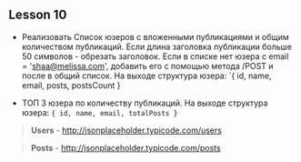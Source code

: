 ## Lesson 10

- Реализовать Список юзеров с вложенными публикациями и общим количеством публикаций. Если длина заголовка публикации больше 50 символов - обрезать заголовок. Если в списке нет юзера с email = 'shaa@melissa.com', добавить его с помощью метода /POST и после в общий список. На выходе структура юзера: `{ id, name, email, posts, postsCount }

- ТОП 3 юзера по количеству публикаций. На выходе структура юзера:
`{ id, name, email, totalPosts }`

>  **Users** - http://jsonplaceholder.typicode.com/users

>  **Posts** - http://jsonplaceholder.typicode.com/posts
